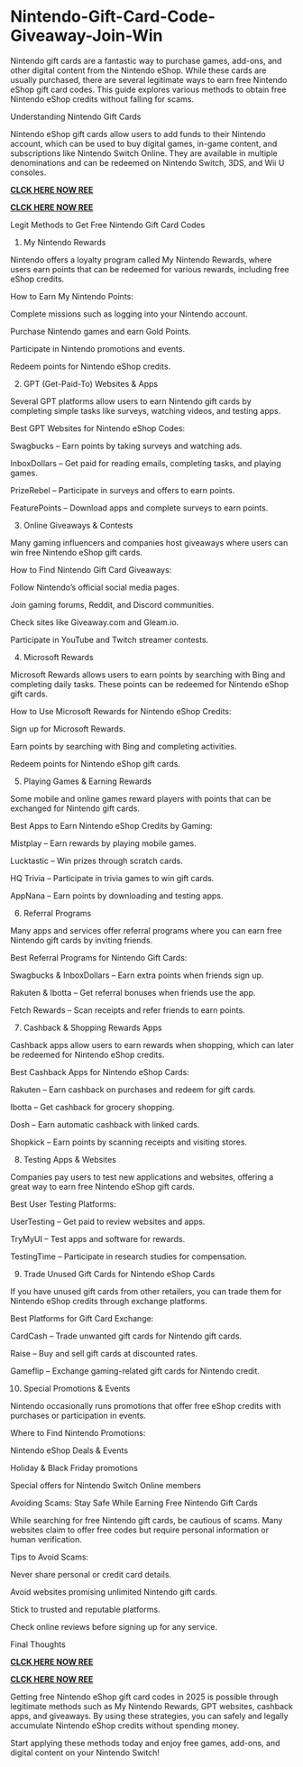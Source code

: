 # Nintendo-Gift-Card-Code-Giveaway-Join-Win
Nintendo gift cards are a fantastic way to purchase games, add-ons, and other digital content from the Nintendo eShop. While these cards are usually purchased, there are several legitimate ways to earn free Nintendo eShop gift card codes. This guide explores various methods to obtain free Nintendo eShop credits without falling for scams.

Understanding Nintendo Gift Cards

Nintendo eShop gift cards allow users to add funds to their Nintendo account, which can be used to buy digital games, in-game content, and subscriptions like Nintendo Switch Online. They are available in multiple denominations and can be redeemed on Nintendo Switch, 3DS, and Wii U consoles.

**[CLCK HERE NOW REE](https://tinyurl.com/nintendocard20)**

**[CLCK HERE NOW REE](https://tinyurl.com/nintendocard20)**

Legit Methods to Get Free Nintendo Gift Card Codes

1. My Nintendo Rewards

Nintendo offers a loyalty program called My Nintendo Rewards, where users earn points that can be redeemed for various rewards, including free eShop credits.

How to Earn My Nintendo Points:

Complete missions such as logging into your Nintendo account.

Purchase Nintendo games and earn Gold Points.

Participate in Nintendo promotions and events.

Redeem points for Nintendo eShop credits.

2. GPT (Get-Paid-To) Websites & Apps

Several GPT platforms allow users to earn Nintendo gift cards by completing simple tasks like surveys, watching videos, and testing apps.

Best GPT Websites for Nintendo eShop Codes:

Swagbucks – Earn points by taking surveys and watching ads.

InboxDollars – Get paid for reading emails, completing tasks, and playing games.

PrizeRebel – Participate in surveys and offers to earn points.

FeaturePoints – Download apps and complete surveys to earn points.

3. Online Giveaways & Contests

Many gaming influencers and companies host giveaways where users can win free Nintendo eShop gift cards.

How to Find Nintendo Gift Card Giveaways:

Follow Nintendo’s official social media pages.

Join gaming forums, Reddit, and Discord communities.

Check sites like Giveaway.com and Gleam.io.

Participate in YouTube and Twitch streamer contests.

4. Microsoft Rewards

Microsoft Rewards allows users to earn points by searching with Bing and completing daily tasks. These points can be redeemed for Nintendo eShop gift cards.

How to Use Microsoft Rewards for Nintendo eShop Credits:

Sign up for Microsoft Rewards.

Earn points by searching with Bing and completing activities.

Redeem points for Nintendo eShop gift cards.

5. Playing Games & Earning Rewards

Some mobile and online games reward players with points that can be exchanged for Nintendo gift cards.

Best Apps to Earn Nintendo eShop Credits by Gaming:

Mistplay – Earn rewards by playing mobile games.

Lucktastic – Win prizes through scratch cards.

HQ Trivia – Participate in trivia games to win gift cards.

AppNana – Earn points by downloading and testing apps.

6. Referral Programs

Many apps and services offer referral programs where you can earn free Nintendo gift cards by inviting friends.

Best Referral Programs for Nintendo Gift Cards:

Swagbucks & InboxDollars – Earn extra points when friends sign up.

Rakuten & Ibotta – Get referral bonuses when friends use the app.

Fetch Rewards – Scan receipts and refer friends to earn points.

7. Cashback & Shopping Rewards Apps

Cashback apps allow users to earn rewards when shopping, which can later be redeemed for Nintendo eShop credits.

Best Cashback Apps for Nintendo eShop Cards:

Rakuten – Earn cashback on purchases and redeem for gift cards.

Ibotta – Get cashback for grocery shopping.

Dosh – Earn automatic cashback with linked cards.

Shopkick – Earn points by scanning receipts and visiting stores.

8. Testing Apps & Websites

Companies pay users to test new applications and websites, offering a great way to earn free Nintendo eShop gift cards.

Best User Testing Platforms:

UserTesting – Get paid to review websites and apps.

TryMyUI – Test apps and software for rewards.

TestingTime – Participate in research studies for compensation.

9. Trade Unused Gift Cards for Nintendo eShop Cards

If you have unused gift cards from other retailers, you can trade them for Nintendo eShop credits through exchange platforms.

Best Platforms for Gift Card Exchange:

CardCash – Trade unwanted gift cards for Nintendo gift cards.

Raise – Buy and sell gift cards at discounted rates.

Gameflip – Exchange gaming-related gift cards for Nintendo credit.

10. Special Promotions & Events

Nintendo occasionally runs promotions that offer free eShop credits with purchases or participation in events.

Where to Find Nintendo Promotions:

Nintendo eShop Deals & Events

Holiday & Black Friday promotions

Special offers for Nintendo Switch Online members

Avoiding Scams: Stay Safe While Earning Free Nintendo Gift Cards

While searching for free Nintendo gift cards, be cautious of scams. Many websites claim to offer free codes but require personal information or human verification.

Tips to Avoid Scams:

Never share personal or credit card details.

Avoid websites promising unlimited Nintendo gift cards.

Stick to trusted and reputable platforms.

Check online reviews before signing up for any service.

Final Thoughts

**[CLCK HERE NOW REE](https://tinyurl.com/nintendocard20)**

**[CLCK HERE NOW REE](https://tinyurl.com/nintendocard20)**

Getting free Nintendo eShop gift card codes in 2025 is possible through legitimate methods such as My Nintendo Rewards, GPT websites, cashback apps, and giveaways. By using these strategies, you can safely and legally accumulate Nintendo eShop credits without spending money.

Start applying these methods today and enjoy free games, add-ons, and digital content on your Nintendo Switch!
